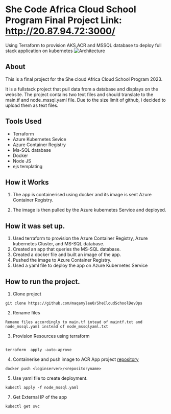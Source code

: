 # She Code Africa Cloud School Program Final Project Link: http://20.87.94.72:3000/
Using Terraform to provision AKS,ACR and MSSQL database to deploy full stack application on kubernetes
![Architecture](https://github.com/maqamylee0/SheCodesFullstackAppDevops/blob/main/Add%20a%20heading%20(5).png)
## About 
This is a final project for the She cloud Africa Cloud School Program 2023.

It is a fullstack project that pull data from a database and displays on the website.
The project contains two text files and should translate to the main.tf and node_mssql.yaml file.
Due to the size limit of github, i decided to upload them as text files.


## Tools Used
- Terraform
- Azure Kubernetes Sevice
- Azure Container Registry
- Ms-SQL database
- Docker
- Node JS
- ejs templating

## How it Works

1. The app is containerised using docker and its image is sent Azure Container Registry.

2. The image is then pulled by the Azure kubernetes Service and deployed.

## How it was set up.

1. Used terraform to provision the Azure Container Registry, Azure kubernetes Cluster, and MS-SQL database.
2. Created an app that queries the MS-SQL database.
3. Created a docker file and built an image of the app.
4. Pushed the image to Azure Container Registry.
5. Used a yaml file to deploy the app on Azure Kubernetes Service

## How to run the project.

1. Clone project
  ```
  git clone https://github.com/maqamylee0/SheCloudSchoolDevOps
  
  ```
2. Rename files
  ``` 
  Rename files accordingly to main.tf intead of maintf.txt and node_mssql.yaml instead of node_mssqlyaml.txt
  
  ```
  
3. Provision Resources using terraform
```

terraform  apply -auto-aprove

```
4. Containerise and push image to ACR
 App project [repository](https://github.com/maqamylee0/SheCodesFullstackAppDevops)

```
docker push <loginserver>/<repositoryname>

```
5. Use yaml file to create deployment.

```
kubectl apply -f node_mssql.yaml 

```
7. Get External IP of the app

```
kubectl get svc

```

